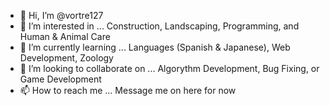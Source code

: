 - 👋 Hi, I’m @vortre127
- 👀 I’m interested in ... Construction, Landscaping, Programming, and Human & Animal Care
- 🌱 I’m currently learning ... Languages (Spanish & Japanese), Web Development, Zoology
- 💞️ I’m looking to collaborate on ... Algorythm Development, Bug Fixing, or Game Development
- 📫 How to reach me ... Message me on here for now

<!---
vortre127/vortre127 is a ✨ special ✨ repository because its `README.md` (this file) appears on your GitHub profile.
You can click the Preview link to take a look at your changes.
--->
